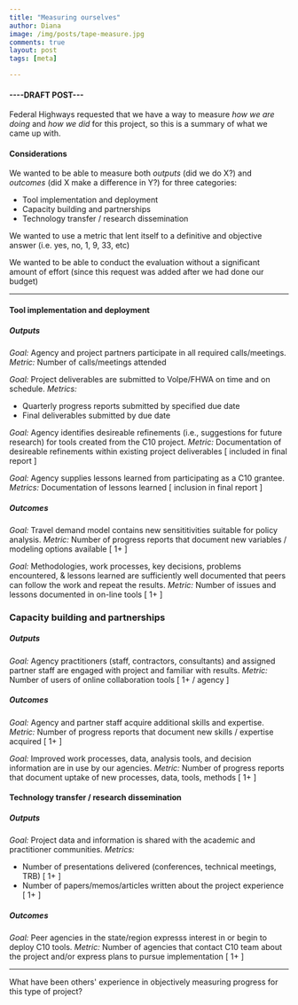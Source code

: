 ```yaml
---
title: "Measuring ourselves"
author: Diana
image: /img/posts/tape-measure.jpg
comments: true
layout: post
tags: [meta]

---
```


#### ----DRAFT POST---

Federal Highways requested that we have a way to measure *how we are doing* and *how we did* 
for this project, so this is a summary of what we came up with.

#### Considerations

We wanted to be able to measure both *outputs* (did we do X?) and *outcomes* 
(did X make a difference in Y?) for three categories:

* Tool implementation and deployment
* Capacity building and partnerships
* Technology transfer / research dissemination

We wanted to use a metric that lent itself to a definitive and objective answer (i.e. yes, no, 1, 9, 33, etc) 

We wanted to be able to conduct the evaluation without a significant amount of effort (since 
this request was added after we had done our budget)

<!--break-->

---

#### Tool implementation and deployment

##### Outputs
*Goal:* Agency and project partners participate in all required calls/meetings.
*Metric:* Number of calls/meetings attended

*Goal:* Project deliverables are submitted to Volpe/FHWA on time and on schedule.
*Metrics:*

* Quarterly progress reports submitted by specified due date
* Final deliverables submitted by due date

*Goal:* Agency identifies desireable refinements (i.e., suggestions for future research) for tools created from the C10 project.
*Metric:* Documentation of desireable refinements within existing project deliverables [ included in final report ]

*Goal:* Agency supplies lessons learned from participating as a C10 grantee.
*Metrics:* Documentation of lessons learned [ inclusion in final report ] 

##### Outcomes
*Goal:* Travel demand model contains new sensititivities suitable for policy analysis.
*Metric:* Number of progress reports that document new variables / modeling options available [ 1+ ]

*Goal:* Methodologies, work processes, key decisions, problems encountered, & lessons 
learned are sufficiently well documented that peers can follow the work and repeat the results. 
*Metric:* Number of issues and lessons documented in on-line tools [ 1+ ]

### Capacity building and partnerships

##### Outputs
*Goal:* Agency practitioners (staff, contractors, consultants) and assigned partner staff 
are engaged with project and familiar with results.
*Metric:* Number of users of online collaboration tools [ 1+ / agency ]

##### Outcomes
*Goal:* Agency and partner staff acquire additional skills and expertise.
*Metric:* Number of progress reports that document new skills / expertise acquired [ 1+ ]

*Goal:* Improved work processes, data, analysis tools, and decision information are in use by our agencies.
*Metric:* Number of progress reports that document uptake of new processes, data, tools, methods [ 1+ ]

#### Technology transfer / research dissemination

##### Outputs
*Goal:* Project data and information is shared with the academic and practitioner communities.
*Metrics:*

* Number of presentations delivered (conferences, technical meetings, TRB) [ 1+ ]
* Number of papers/memos/articles written about the project experience  [ 1+ ] 

##### Outcomes
*Goal:* Peer agencies in the state/region expresss interest in or begin to deploy C10 tools.
*Metric:* Number of agencies that contact C10 team about the project and/or express plans 
to pursue implementation   [ 1+ ] 

---

What have been others' experience in objectively measuring progress for this type of project?